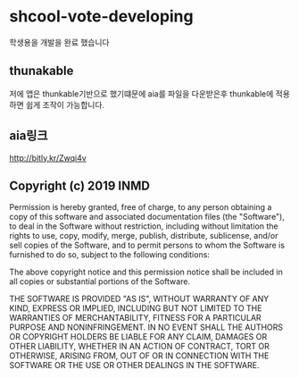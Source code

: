# shcool-vote-developing
학생용을 개발을 완료 했습니다
## thunakable
저에 앱은 thunkable기반으로 했기떄문에 aia를 파일을 다운받은후 thunkable에 적용하면 쉽게 조작이 가능합니다.

## aia링크
http://bitly.kr/Zwqi4v 

## Copyright (c) 2019 INMD

Permission is hereby granted, free of charge, to any person
obtaining a copy of this software and associated documentation
files (the "Software"), to deal in the Software without
restriction, including without limitation the rights to use,
copy, modify, merge, publish, distribute, sublicense, and/or sell
copies of the Software, and to permit persons to whom the
Software is furnished to do so, subject to the following
conditions:

The above copyright notice and this permission notice shall be
included in all copies or substantial portions of the Software.

THE SOFTWARE IS PROVIDED "AS IS", WITHOUT WARRANTY OF ANY KIND,
EXPRESS OR IMPLIED, INCLUDING BUT NOT LIMITED TO THE WARRANTIES
OF MERCHANTABILITY, FITNESS FOR A PARTICULAR PURPOSE AND
NONINFRINGEMENT. IN NO EVENT SHALL THE AUTHORS OR COPYRIGHT
HOLDERS BE LIABLE FOR ANY CLAIM, DAMAGES OR OTHER LIABILITY,
WHETHER IN AN ACTION OF CONTRACT, TORT OR OTHERWISE, ARISING
FROM, OUT OF OR IN CONNECTION WITH THE SOFTWARE OR THE USE OR
OTHER DEALINGS IN THE SOFTWARE.

